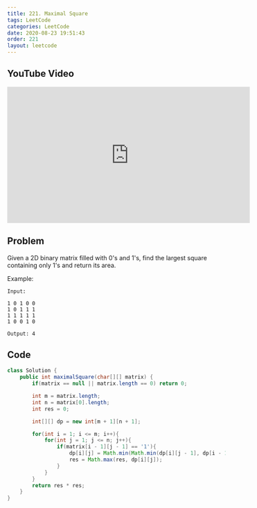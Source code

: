 ```yaml
---
title: 221. Maximal Square
tags: LeetCode
categories: LeetCode
date: 2020-08-23 19:51:43
order: 221
layout: leetcode
---
```


## YouTube Video

<iframe width="560" height="315" src="https://www.youtube.com/embed/grfZlZT03mM" frameborder="0" allow="accelerometer; autoplay; encrypted-media; gyroscope; picture-in-picture" allowfullscreen></iframe>

## Problem

Given a 2D binary matrix filled with 0's and 1's, find the largest square containing only 1's and return its area.

Example:

```
Input:

1 0 1 0 0
1 0 1 1 1
1 1 1 1 1
1 0 0 1 0

Output: 4
```

## Code

```java
class Solution {
    public int maximalSquare(char[][] matrix) {
        if(matrix == null || matrix.length == 0) return 0;

        int m = matrix.length;
        int n = matrix[0].length;
        int res = 0;

        int[][] dp = new int[m + 1][n + 1];

        for(int i = 1; i <= m; i++){
            for(int j = 1; j <= n; j++){
                if(matrix[i - 1][j - 1] == '1'){
                    dp[i][j] = Math.min(Math.min(dp[i][j - 1], dp[i - 1][j - 1]), dp[i - 1][j]) + 1;
                    res = Math.max(res, dp[i][j]);
                }
            }
        }
        return res * res;
    }
}
```
